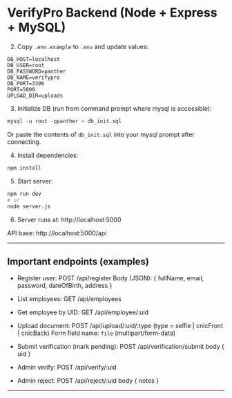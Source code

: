 # VerifyPro Backend (Node + Express + MySQL)
2. Copy `.env.example` to `.env` and update values:


```
DB_HOST=localhost
DB_USER=root
DB_PASSWORD=panther
DB_NAME=verifypro
DB_PORT=3306
PORT=5000
UPLOAD_DIR=uploads
```


3. Initialize DB (run from command prompt where mysql is accessible):


```sql
mysql -u root -ppanther < db_init.sql
```


Or paste the contents of `db_init.sql` into your mysql prompt after connecting.


4. Install dependencies:


```bash
npm install
```


5. Start server:


```bash
npm run dev
# or
node server.js
```


6. Server runs at: http://localhost:5000


API base: http://localhost:5000/api


---


## Important endpoints (examples)


- Register user:
POST /api/register
Body (JSON): { fullName, email, password, dateOfBirth, address }


- List employees:
GET /api/employees


- Get employee by UID:
GET /api/employee/:uid


- Upload document:
POST /api/upload/:uid/:type (type = selfie | cnicFront | cnicBack)
Form field name: `file` (multipart/form-data)


- Submit verification (mark pending):
POST /api/verification/submit body { uid }


- Admin verify:
POST /api/verify/:uid


- Admin reject:
POST /api/reject/:uid body { notes }


---